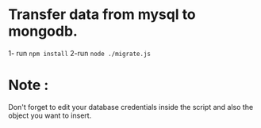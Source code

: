 # Transfer data from mysql to mongodb.

1- run `npm install`
2-run `node ./migrate.js`

# Note :
Don't forget to edit your database credentials inside the script and also the object you want to insert.
